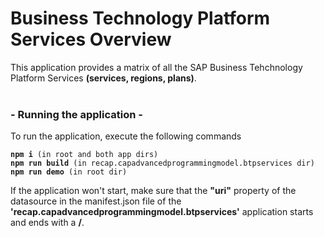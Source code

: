 # Business Technology Platform Services Overview

This application provides a matrix of all the SAP Business Tehchnology Platform Services **(services, regions, plans)**.
<br/><br/>
### **- Running the application -**
To run the application, execute the following commands
<pre><code><b>npm i</b> (in root and both app dirs)
<b>npm run build</b> (in recap.capadvancedprogrammingmodel.btpservices dir)
<b>npm run demo</b> (in root dir)
</pre></code>

If the application won't start, make sure that the **"uri"** property of the datasource in the manifest.json file of the **'recap.capadvancedprogrammingmodel.btpservices'** application starts and ends with a **/**.<br/><br/>